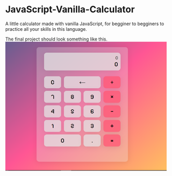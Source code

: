 # JavaScript-Vanilla-Calculator

A little calculator made with vanilla JavaScript, for begginer to begginers to
practice all your skills in this language.

The final project should look something like this.
![Pink version](/public/pink-calc.png)
